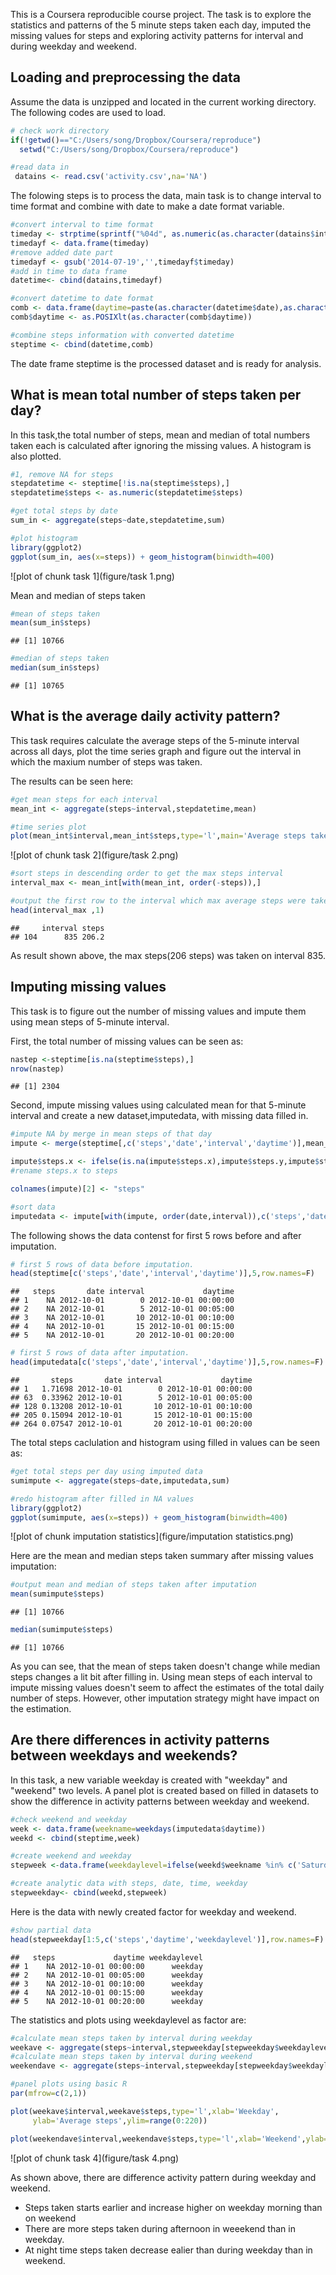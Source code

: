 
This is a Coursera reproducible course project. The task is to explore the statistics and patterns of the 5 minute steps taken each day, imputed the missing values for steps and exploring activity patterns for interval and during weekday and weekend.  

## Loading and preprocessing the data

Assume the data is unzipped and located in the current working directory. The following codes are used to load.



```r
# check work directory
if(!getwd()=="C:/Users/song/Dropbox/Coursera/reproduce")
  setwd("C:/Users/song/Dropbox/Coursera/reproduce")

#read data in 
 datains <- read.csv('activity.csv',na='NA')
```

The folowing steps is to process the data, main task is to change interval to time format and combine with date to make a date format variable. 



```r
#convert interval to time format
timeday <- strptime(sprintf("%04d", as.numeric(as.character(datains$interval))), "%H%M")
timedayf <- data.frame(timeday)
#remove added date part 
timedayf <- gsub('2014-07-19','',timedayf$timeday)
#add in time to data frame
datetime<- cbind(datains,timedayf)

#convert datetime to date format
comb <- data.frame(daytime=paste(as.character(datetime$date),as.character(datetime$timedayf)))
comb$daytime <- as.POSIXlt(as.character(comb$daytime))

#combine steps information with converted datetime
steptime <- cbind(datetime,comb)
```

The date frame steptime is the processed dataset and is ready for analysis.


## What is mean total number of steps taken per day?

In this task,the total number of steps, mean and median of total numbers taken each is calculated after ignoring the missing values.  A histogram is also plotted. 



```r
#1, remove NA for steps
stepdatetime <- steptime[!is.na(steptime$steps),]
stepdatetime$steps <- as.numeric(stepdatetime$steps)

#get total steps by date
sum_in <- aggregate(steps~date,stepdatetime,sum)

#plot histogram 
library(ggplot2)
ggplot(sum_in, aes(x=steps)) + geom_histogram(binwidth=400)
```

![plot of chunk task 1](figure/task 1.png) 

Mean and median of steps taken


```r
#mean of steps taken
mean(sum_in$steps)
```

```
## [1] 10766
```

```r
#median of steps taken
median(sum_in$steps)
```

```
## [1] 10765
```


## What is the average daily activity pattern?

This task requires calculate the average steps of the 5-minute interval across all days, plot the time series graph and figure out the interval in which the maxium number of steps was taken. 

The results can be seen here:



```r
#get mean steps for each interval
mean_int <- aggregate(steps~interval,stepdatetime,mean)

#time series plot
plot(mean_int$interval,mean_int$steps,type='l',main='Average steps taken',xlab='5-minute interval',ylab='Average steps')
```

![plot of chunk task 2](figure/task 2.png) 


```r
#sort steps in descending order to get the max steps interval
interval_max <- mean_int[with(mean_int, order(-steps)),]

#output the first row to the interval which max average steps were taken
head(interval_max ,1)
```

```
##     interval steps
## 104      835 206.2
```

As result shown above, the max steps(206 steps) was taken on interval 835.

## Imputing missing values

This task is to figure out the number of missing values and impute them using mean steps of 5-minute interval.  

First, the total number of missing values can be seen as:



```r
nastep <-steptime[is.na(steptime$steps),]
nrow(nastep)
```

```
## [1] 2304
```

Second, impute missing values using calculated mean for that 5-minute interval and create a new dataset,imputedata, with missing data filled in.


```r
#impute NA by merge in mean steps of that day
impute <- merge(steptime[,c('steps','date','interval','daytime')],mean_int,by.x='interval',by.y='interval',all=T)

impute$steps.x <- ifelse(is.na(impute$steps.x),impute$steps.y,impute$steps.x) 
#rename steps.x to steps

colnames(impute)[2] <- "steps" 

#sort data
imputedata <- impute[with(impute, order(date,interval)),c('steps','date','interval','daytime')]
```

The following shows the data contenst for first 5 rows before and after imputation.


```r
# first 5 rows of data before imputation.
head(steptime[c('steps','date','interval','daytime')],5,row.names=F)
```

```
##   steps       date interval             daytime
## 1    NA 2012-10-01        0 2012-10-01 00:00:00
## 2    NA 2012-10-01        5 2012-10-01 00:05:00
## 3    NA 2012-10-01       10 2012-10-01 00:10:00
## 4    NA 2012-10-01       15 2012-10-01 00:15:00
## 5    NA 2012-10-01       20 2012-10-01 00:20:00
```


```r
# first 5 rows of data after imputation.
head(imputedata[c('steps','date','interval','daytime')],5,row.names=F)
```

```
##       steps       date interval             daytime
## 1   1.71698 2012-10-01        0 2012-10-01 00:00:00
## 63  0.33962 2012-10-01        5 2012-10-01 00:05:00
## 128 0.13208 2012-10-01       10 2012-10-01 00:10:00
## 205 0.15094 2012-10-01       15 2012-10-01 00:15:00
## 264 0.07547 2012-10-01       20 2012-10-01 00:20:00
```

The total steps caclulation and histogram using filled in values can be seen as:
 

```r
#get total steps per day using imputed data
sumimpute <- aggregate(steps~date,imputedata,sum)

#redo histogram after filled in NA values
library(ggplot2)
ggplot(sumimpute, aes(x=steps)) + geom_histogram(binwidth=400)
```

![plot of chunk imputation statistics](figure/imputation statistics.png) 

Here are the mean and median steps taken summary after missing values imputation:


```r
#output mean and median of steps taken after imputation
mean(sumimpute$steps)
```

```
## [1] 10766
```

```r
median(sumimpute$steps)
```

```
## [1] 10766
```

As you can see, that the mean of steps taken doesn't change while median steps changes a lit bit after filling in. Using mean steps of each interval to impute missing values doesn't seem to affect the estimates of the total daily number of steps. However, other imputation strategy might have impact on the estimation.

## Are there differences in activity patterns between weekdays and weekends?

In this task, a new variable weekday is created with "weekday" and "weekend" two levels. A panel plot is created based on filled in datasets to show the difference in activity patterns between weekday and weekend. 



```r
#check weekend and weekday
week <- data.frame(weekname=weekdays(imputedata$daytime))
weekd <- cbind(steptime,week)

#create weekend and weekday 
stepweek <-data.frame(weekdaylevel=ifelse(weekd$weekname %in% c('Saturday','Sunday'),'weekend','weekday'))

#create analytic data with steps, date, time, weekday 
stepweekday<- cbind(weekd,stepweek)
```

Here is the data with newly created factor for weekday and weekend.


```r
#show partial data
head(stepweekday[1:5,c('steps','daytime','weekdaylevel')],row.names=F)
```

```
##   steps             daytime weekdaylevel
## 1    NA 2012-10-01 00:00:00      weekday
## 2    NA 2012-10-01 00:05:00      weekday
## 3    NA 2012-10-01 00:10:00      weekday
## 4    NA 2012-10-01 00:15:00      weekday
## 5    NA 2012-10-01 00:20:00      weekday
```

The statistics and plots using weekdaylevel as factor are: 


```r
#calculate mean steps taken by interval during weekday
weekave <- aggregate(steps~interval,stepweekday[stepweekday$weekdaylevel=='weekday',],mean)
#calculate mean steps taken by interval during weekend
weekendave <- aggregate(steps~interval,stepweekday[stepweekday$weekdaylevel=='weekend',],mean)

#panel plots using basic R
par(mfrow=c(2,1))

plot(weekave$interval,weekave$steps,type='l',xlab='Weekday',
     ylab='Average steps',ylim=range(0:220))

plot(weekendave$interval,weekendave$steps,type='l',xlab='Weekend',ylab='Average steps',ylim=range(0:220))
```

![plot of chunk task 4](figure/task 4.png) 

As shown above, there are difference activity pattern during weekday and weekend.
* Steps taken starts earlier and increase higher on weekday morning than on weekend
* There are more steps taken during afternoon in weeekend than in weekday.
* At night time steps taken decrease ealier than during weekday than in weekend.
